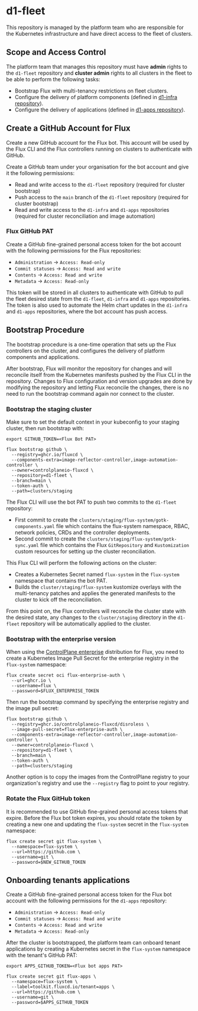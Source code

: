 # d1-fleet

This repository is managed by the platform team who are responsible for
the Kubernetes infrastructure and have direct access to the fleet of clusters.

## Scope and Access Control

The platform team that manages this repository must have **admin** rights to the `d1-fleet` repository
and **cluster admin** rights to all clusters in the fleet to be able to perform the following tasks:

- Bootstrap Flux with multi-tenancy restrictions on fleet clusters.
- Configure the delivery of platform components (defined in [d1-infra repository](https://github.com/controlplaneio-fluxcd/d1-infra)).
- Configure the delivery of applications (defined in [d1-apps repository](https://github.com/controlplaneio-fluxcd/d1-apps)).

## Create a GitHub Account for Flux

Create a new GitHub account for the Flux bot. This account will be used by the Flux CLI and
the Flux controllers running on clusters to authenticate with GitHub.

Create a GitHub team under your organisation for the bot account and give it the following permissions:

- Read and write access to the `d1-fleet` repository (required for cluster bootstrap)
- Push access to the `main` branch of the `d1-fleet` repository (required for cluster bootstrap)
- Read and write access to the `d1-infra` and `d1-apps` repositories (required for cluster reconciliation and image automation)

### Flux GitHub PAT

Create a GitHub fine-grained personal access token for the bot account with
the following permissions for the Flux repositories:

- `Administration` -> `Access: Read-only`
- `Commit statuses` -> `Access: Read and write`
- `Contents` -> `Access: Read and write`
- `Metadata` -> `Access: Read-only`

This token will be stored in all clusters to authenticate with GitHub to pull the fleet desired state
from the `d1-fleet`, `d1-infra` and `d1-apps` repositories. The token is also used to automate the
Helm chart updates in the `d1-infra` and `d1-apps` repositories, where the bot account has push access.

## Bootstrap Procedure

The bootstrap procedure is a one-time operation that sets up the Flux controllers on the cluster, and
configures the delivery of platform components and applications.

After bootstrap, Flux will monitor the repository for changes and will reconcile itself from
the Kubernetes manifests pushed by the Flux CLI in the repository. Changes to Flux configuration
and version upgrades are done by modifying the repository and letting Flux reconcile the changes,
there is no need to run the bootstrap command again nor connect to the cluster.

### Bootstrap the staging cluster

Make sure to set the default context in your kubeconfig to your staging cluster, then run bootstrap with:

```shell
export GITHUB_TOKEN=<Flux Bot PAT>

flux bootstrap github \
  --registry=ghcr.io/fluxcd \
  --components-extra=image-reflector-controller,image-automation-controller \
  --owner=controlplaneio-fluxcd \
  --repository=d1-fleet \
  --branch=main \
  --token-auth \
  --path=clusters/staging
```

The Flux CLI will use the bot PAT to push two commits to the `d1-fleet` repository:

- First commit to create the `clusters/staging/flux-system/gotk-components.yaml` file
  which contains the flux-system namespace, RBAC, network policies, CRDs and the controller deployments.
- Second commit to create the `clusters/staging/flux-system/gotk-sync.yaml` file
  which contains the Flux `GitRepository` and `Kustomization` custom resources for setting up the cluster reconciliation.

This Flux CLI will perform the following actions on the cluster:

- Creates a Kubernetes Secret named `flux-system` in the `flux-system` namespace that contains the bot PAT.
- Builds the `cluster/staging/flux-system` kustomize overlays with the multi-tenancy patches and
  applies the generated manifests to the cluster to kick off the reconciliation.

From this point on, the Flux controllers will reconcile the cluster state with the desired state, any changes
to the `cluster/staging` directory in the `d1-fleet` repository will be automatically applied to the cluster.

### Bootstrap with the enterprise version

When using the [ControlPlane enterprise](https://control-plane.io/enterprise-for-flux-cd/)
distribution for Flux, you need to create a 
Kubernetes Image Pull Secret for the enterprise registry in the `flux-system` namespace:

```shell
flux create secret oci flux-enterprise-auth \
  --url=ghcr.io \
  --username=flux \
  --password=$FLUX_ENTERPRISE_TOKEN
```

Then run the bootstrap command by specifying the enterprise registry and the image pull secret:

```shell
flux bootstrap github \
  --registry=ghcr.io/controlplaneio-fluxcd/disroless \
  --image-pull-secret=flux-enterprise-auth \
  --components-extra=image-reflector-controller,image-automation-controller \
  --owner=controlplaneio-fluxcd \
  --repository=d1-fleet \
  --branch=main \
  --token-auth \
  --path=clusters/staging
```

Another option is to copy the images from the ControlPlane registry to your organization's registry
and use the `--registry` flag to point to your registry.

### Rotate the Flux GitHub token

It is recommended to use GitHub fine-grained personal access tokens that expire. Before the Flux bot token expires,
you should rotate the token by creating a new one and updating the `flux-system` secret in the `flux-system` namespace:

```shell
flux create secret git flux-system \
  --namespace=flux-system \
  --url=https://github.com \
  --username=git \
  --password=$NEW_GITHUB_TOKEN
```

## Onboarding tenants applications

Create a GitHub fine-grained personal access token for the Flux bot account with
the following permissions for the `d1-apps` repository:

- `Administration` -> `Access: Read-only`
- `Commit statuses` -> `Access: Read and write`
- `Contents` -> `Access: Read and write`
- `Metadata` -> `Access: Read-only`

After the cluster is bootstrapped, the platform team can onboard tenant applications by creating
a Kubernetes secret in the `flux-system` namespace with the tenant's GitHub PAT:

```shell
export APPS_GITHUB_TOKEN=<Flux bot apps PAT>

flux create secret git flux-apps \
  --namespace=flux-system \
  --label=toolkit.fluxcd.io/tenant=apps \
  --url=https://github.com \
  --username=git \
  --password=$APPS_GITHUB_TOKEN
```
